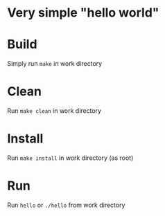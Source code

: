 Very simple "hello world"
========================

# Build
Simply run `make` in work directory

# Clean
Run `make clean` in work directory

# Install
Run `make install` in work directory (as root)

# Run
Run `hello` or `./hello` from work directory

